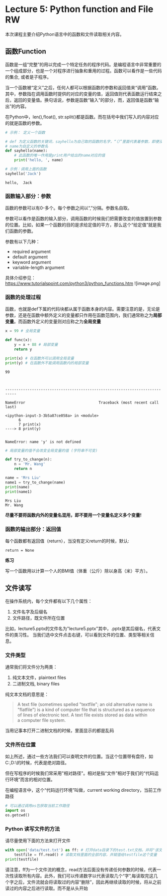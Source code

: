 # Lecture 5: Python function and File RW

本次课程主要介绍Python语言中的函数和文件读取相关内容。

## 函数Function

函数是一组“完整”的用以完成一个特定任务的程序代码。是编程语言中非常重要的一个组成部分，也是一个对程序进行抽象和重用的过程。函数可以看作是一些代码的集合, 或者是子程序。

当一个函数被“定义”之后，任何人都可以根据函数的参数和返回值来“调用”函数。其中，参数指在调用函数时提供的对应的变量的值，返回值则代表函数运行结束之后，返回的变量值。换句话说，参数是函数“输入”的部分，而，返回值是函数“输出”的内容。

在Python中，len(),float(), str.split()都是函数。而在括号中我们写入的内容对应的就是函数的参数。


```python
# 示例： 定义一个函数

# def 为定义函数的关键词，sayhello为自己取的函数的名字，“（）”里面代表着参数，即便没有参数也必须要有括号
# name为自定义的参数名
def sayhello(name):
    # 此函数的唯一作用是print用户给出的name对应的值
    print('hello, ', name)
```


```python
# 示例：调用上面的函数
sayhello('Jack')
```

    hello,  Jack
    

### 函数输入部分：参数

函数的参数可以有0-多个。每个参数之间以“,”分隔。参数名自取。

参数可以看作是函数的输入部分，调用函数的时候我们把需要改变的值放置到参数的位置。比如，如果一个函数的目的是求给定值的平方，那么这个“给定值”就是我们函数的参数。

参数有以下几种：

- required argument
- default argument
- keyword argument
- variable-length argument

具体介绍参见：https://www.tutorialspoint.com/python3/python_functions.htm
![image.png]

### 函数的处理过程

函数，也就是def下属的代码块都从属于函数本身的内容。需要注意的是，无论是参数，还是在函数中额外定义的变量都只作用在函数范围内，我们通常称之为**局部变量**。而函数外定义的变量则对应称之为**全局变量**


```python
x = 99 # 全局变量

def func(x):
    y = x + 88 # 局部变量
    return y

print(x) # 在函数外可以调用全局变量
print(y) # 在函数外不能调用函数内的局部变量
```

    99
    


    ---------------------------------------------------------------------------

    NameError                                 Traceback (most recent call last)

    <ipython-input-3-3b5a87ce058a> in <module>
          6 
          7 print(x)
    ----> 8 print(y)
    

    NameError: name 'y' is not defined



```python
# 局部变量的值不会改变全局变量的值 (字符串不可变)

def try_to_change(n):
    n = 'Mr. Wang'
    return n

name = 'Mrs Liu'
name1 = try_to_change(name)
print(name)
print(name1)
```

    Mrs Liu
    Mr. Wang
    

**尽量不要将函数内外的变量名混用，即不要用一个变量名定义多个变量!**

### 函数的输出部分：返回值

每个函数都有返回值（return），当没有定义return的时候，默认:

```
return = None
```


**练习**

写一个函数用以计算一个人的BMI值（体重（公斤）除以身高（米）平方）。

## 文件读写

在操作系统内，每个文件都有以下几个属性：

1. 文件名字及后缀名
2. 文件路径，既文件所在位置

比如，lecture5.pptx的文件名为"lecture5.pptx"其中，.pptx是其后缀名，代表文件的类习性。
当我们选中文件点击右键，可以看到文件的位置、类型等相关信息。


### 文件类型

通常我们将文件分为两类：
1. 纯文本文件，plaintext files
2. 二进制文档, binary files

纯文本文档的意思是：

> A text file (sometimes spelled "textfile"; an old alternative name is "flatfile") is a kind of computer file that is structured as a sequence of lines of electronic text. A text file exists stored as data within a computer file system. 

当用记事本打开二进制文档的时候，里面显示的都是乱码


### 文件所在位置

如上所述，通过一些方法我们可以查明文件的位置。当这个位置带有盘符，如C:\,D:\的时候，代表是绝对路径。

但在写程序的时候我们常采用"相对路径"。相对是指“文件”相对于我们的“代码运行环境”而言的相对位置。

在编程语言中，这个“代码运行环境”叫做，current working directory，当前工作路径


```python
# 可以通过调用os包获取当前工作路径
import os
os.getcwd()
```

### Python 读写文件的方法

请尽量使用下面的方法来打开文件


```python
with open('data/test.txt') as ff: # 打开data目录下的test.txt文档，并将"该文件"起名为ff
    testfile = ff.read() # 读取文档里面的全部内容，并赋值给testfile这个变量
print(testfile)
```

请注意，ff为一个文件流的概念，read方法后面没有传递任何参数的时候，代表一次性读取所有内容。此外，我们可以传递数字以代表读取几个“字”,每读取完这几个字之后，文件流就会将读取过的内容“删除”，因此再继续读取的时候，将从之前读过的内容之后进行读取。而不是从头开始
